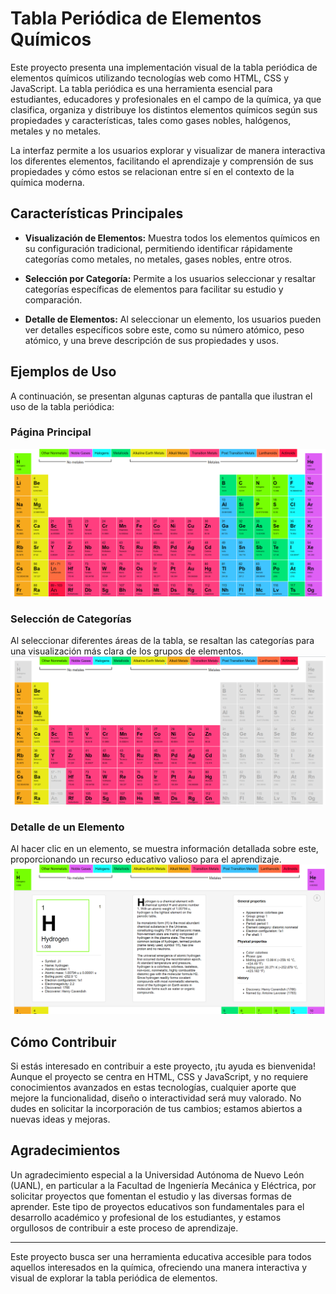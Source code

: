 # Tabla Periódica de Elementos Químicos

Este proyecto presenta una implementación visual de la tabla periódica de elementos químicos utilizando tecnologías web como HTML, CSS y JavaScript. La tabla periódica es una herramienta esencial para estudiantes, educadores y profesionales en el campo de la química, ya que clasifica, organiza y distribuye los distintos elementos químicos según sus propiedades y características, tales como gases nobles, halógenos, metales y no metales.

La interfaz permite a los usuarios explorar y visualizar de manera interactiva los diferentes elementos, facilitando el aprendizaje y comprensión de sus propiedades y cómo estos se relacionan entre sí en el contexto de la química moderna.

## Características Principales

- **Visualización de Elementos:** Muestra todos los elementos químicos en su configuración tradicional, permitiendo identificar rápidamente categorías como metales, no metales, gases nobles, entre otros.

- **Selección por Categoría:** Permite a los usuarios seleccionar y resaltar categorías específicas de elementos para facilitar su estudio y comparación.

- **Detalle de Elementos:** Al seleccionar un elemento, los usuarios pueden ver detalles específicos sobre este, como su número atómico, peso atómico, y una breve descripción de sus propiedades y usos.

## Ejemplos de Uso

A continuación, se presentan algunas capturas de pantalla que ilustran el uso de la tabla periódica:

### Página Principal
![Página Principal](https://github.com/Izrael0101/TablaPeriodica/blob/main/images/Main_Example.png)

### Selección de Categorías
Al seleccionar diferentes áreas de la tabla, se resaltan las categorías para una visualización más clara de los grupos de elementos.
![Selección de Categorías](https://github.com/Izrael0101/TablaPeriodica/blob/main/images/Main_Select.png)

### Detalle de un Elemento
Al hacer clic en un elemento, se muestra información detallada sobre este, proporcionando un recurso educativo valioso para el aprendizaje.
![Detalle de un Elemento](https://github.com/Izrael0101/TablaPeriodica/blob/main/images/Main_Item.png)

## Cómo Contribuir

Si estás interesado en contribuir a este proyecto, ¡tu ayuda es bienvenida! Aunque el proyecto se centra en HTML, CSS y JavaScript, y no requiere conocimientos avanzados en estas tecnologías, cualquier aporte que mejore la funcionalidad, diseño o interactividad será muy valorado. No dudes en solicitar la incorporación de tus cambios; estamos abiertos a nuevas ideas y mejoras.

## Agradecimientos

Un agradecimiento especial a la Universidad Autónoma de Nuevo León (UANL), en particular a la Facultad de Ingeniería Mecánica y Eléctrica, por solicitar proyectos que fomentan el estudio y las diversas formas de aprender. Este tipo de proyectos educativos son fundamentales para el desarrollo académico y profesional de los estudiantes, y estamos orgullosos de contribuir a este proceso de aprendizaje.

---

Este proyecto busca ser una herramienta educativa accesible para todos aquellos interesados en la química, ofreciendo una manera interactiva y visual de explorar la tabla periódica de elementos.
